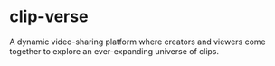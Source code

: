 # clip-verse
A dynamic video-sharing platform where creators and viewers come together to explore an ever-expanding universe of clips.
